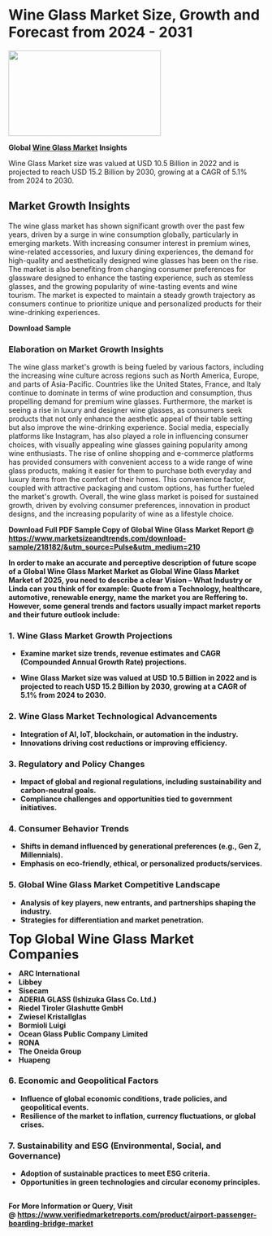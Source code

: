 <H1>Wine Glass Market Size, Growth and Forecast from 2024 - 2031</H1><img class="aligncenter size-medium wp-image-584254" src="https://thirdeyenews.in/wp-content/uploads/2024/09/Global-Market-Research-300x168.jpeg" alt="" width="300" height="168" /><p><strong>Global&nbsp;<a href="https://www.marketsizeandtrends.com/download-sample/218182/&amp;utm_source=Pulse&amp;utm_medium=210">Wine Glass Market</a> Insights</strong></p><p>Wine Glass Market size was valued at USD 10.5 Billion in 2022 and is projected to reach USD 15.2 Billion by 2030, growing at a CAGR of 5.1% from 2024 to 2030.</p><p><h2>Market Growth Insights</h2> The wine glass market has shown significant growth over the past few years, driven by a surge in wine consumption globally, particularly in emerging markets. With increasing consumer interest in premium wines, wine-related accessories, and luxury dining experiences, the demand for high-quality and aesthetically designed wine glasses has been on the rise. The market is also benefiting from changing consumer preferences for glassware designed to enhance the tasting experience, such as stemless glasses, and the growing popularity of wine-tasting events and wine tourism. The market is expected to maintain a steady growth trajectory as consumers continue to prioritize unique and personalized products for their wine-drinking experiences. <p><strong>Download Sample</strong></p> <h3>Elaboration on Market Growth Insights</h3> The wine glass market's growth is being fueled by various factors, including the increasing wine culture across regions such as North America, Europe, and parts of Asia-Pacific. Countries like the United States, France, and Italy continue to dominate in terms of wine production and consumption, thus propelling demand for premium wine glasses. Furthermore, the market is seeing a rise in luxury and designer wine glasses, as consumers seek products that not only enhance the aesthetic appeal of their table setting but also improve the wine-drinking experience. Social media, especially platforms like Instagram, has also played a role in influencing consumer choices, with visually appealing wine glasses gaining popularity among wine enthusiasts. The rise of online shopping and e-commerce platforms has provided consumers with convenient access to a wide range of wine glass products, making it easier for them to purchase both everyday and luxury items from the comfort of their homes. This convenience factor, coupled with attractive packaging and custom options, has further fueled the market's growth. Overall, the wine glass market is poised for sustained growth, driven by evolving consumer preferences, innovation in product designs, and the increasing popularity of wine as a lifestyle choice. <p><strong></p><p><span class=""><strong>Download Full PDF Sample Copy of Global Wine Glass Market Report</strong> @ <a href="https://www.marketsizeandtrends.com/download-sample/218182/&amp;utm_source=Pulse&amp;utm_medium=210" target="_blank">https://www.marketsizeandtrends.com/download-sample/218182/&amp;utm_source=Pulse&amp;utm_medium=210</a></span></p><p>In order to make an accurate and perceptive description of future scope of a Global&nbsp;Wine Glass Market Market as Global&nbsp;Wine Glass Market Market of 2025, you need to describe a clear Vision &ndash; What Industry or Linda can you think of for example: Quote from a Technology, healthcare, automotive, renewable energy, name the market you are Reffering to. However, some general trends and factors usually impact market reports and their future outlook include:</p><h3>1.&nbsp;<strong>Wine Glass Market Growth Projections</strong></h3><ul><li>Examine market size trends, revenue estimates and CAGR (Compounded Annual Growth Rate) projections.</li><li><p>Wine Glass Market size was valued at USD 10.5 Billion in 2022 and is projected to reach USD 15.2 Billion by 2030, growing at a CAGR of 5.1% from 2024 to 2030.</p></li></ul><h3>2.&nbsp;<strong>Wine Glass Market Technological Advancements</strong></h3><ul><li>Integration of AI, IoT, blockchain, or automation in the industry.</li><li>Innovations driving cost reductions or improving efficiency.</li></ul><h3>3.&nbsp;<strong>Regulatory and Policy Changes</strong></h3><ul><li>Impact of global and regional regulations, including sustainability and carbon-neutral goals.</li><li>Compliance challenges and opportunities tied to government initiatives.</li></ul><h3>4.&nbsp;<strong>Consumer Behavior Trends</strong></h3><ul><li>Shifts in demand influenced by generational preferences (e.g., Gen Z, Millennials).</li><li>Emphasis on eco-friendly, ethical, or personalized products/services.</li></ul><h3>5.&nbsp;<strong>Global Wine Glass Market Competitive Landscape</strong></h3><ul><li>Analysis of key players, new entrants, and partnerships shaping the industry.</li><li>Strategies for differentiation and market penetration.</li></ul><p data-pm-slice="1 1 []"><span style="color: inherit; font-family: inherit; font-size: 25px;">Top Global Wine Glass Market Companies</span></p><div class="" data-test-id=""><p><li>ARC International</li><li> Libbey</li><li> Sisecam</li><li> ADERIA GLASS (Ishizuka Glass Co. Ltd.)</li><li> Riedel Tiroler Glashutte GmbH</li><li> Zwiesel Kristallglas</li><li> Bormioli Luigi</li><li> Ocean Glass Public Company Limited</li><li> RONA</li><li> The Oneida Group</li><li> Huapeng</li></p></div><h3>6.&nbsp;<strong>Economic and Geopolitical Factors</strong></h3><ul><li>Influence of global economic conditions, trade policies, and geopolitical events.</li><li>Resilience of the market to inflation, currency fluctuations, or global crises.</li></ul><h3>7.&nbsp;<strong>Sustainability and ESG (Environmental, Social, and Governance)</strong></h3><ul><li>Adoption of sustainable practices to meet ESG criteria.</li><li>Opportunities in green technologies and circular economy principles.</li></ul><h2><strong style="font-size: 14px;">For More Information or Query, Visit @&nbsp;</strong><a style="background-color: #ffffff; font-size: 14px;" href="https://www.marketsizeandtrends.com/report/wine-glass-market/" target="_blank">https://www.verifiedmarketreports.com/product/airport-passenger-boarding-bridge-market</a></h2>
